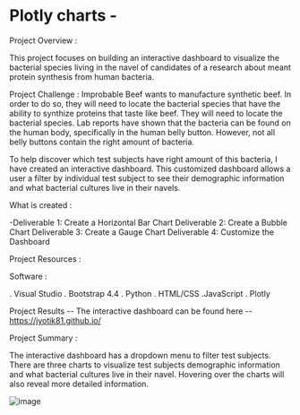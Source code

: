 # Plotly charts - 

Project Overview :

This project focuses on building an interactive dashboard to visualize the bacterial species living in the navel of candidates of a research about meant protein synthesis from human bacteria. 

Project Challenge : Improbable Beef wants to manufacture synthetic beef. In order to do so, they will need to locate the bacterial species that have the ability to synthize proteins that taste like beef. They will need to locate the bacterial species. 
Lab reports have shown that the bacteria can be found on the human body, specifically in the human belly button. However, not all belly buttons contain the right amount of bacteria. 

To help discover which test subjects have right amount of this bacteria, I have created an interactive dashboard. This customized dashboard allows a user a filter by individual test subject to see their demographic information and what bacterial cultures live in their navels. 

What is created : 

-Deliverable 1: Create a Horizontal Bar Chart
Deliverable 2: Create a Bubble Chart
Deliverable 3: Create a Gauge Chart
Deliverable 4: Customize the Dashboard

Project Resources :

Software : 

. Visual Studio 
. Bootstrap 4.4
. Python 
. HTML/CSS
.JavaScript
. Plotly

Project Results -- The interactive dashboard can be found here -- https://jyotik81.github.io/


Project Summary :

The interactive dashboard has a dropdown menu to filter test subjects. There are three charts to visualize test subjects demographic information and what bacterial cultures live in their navel. Hovering over the charts will also reveal more detailed information. 

![image](https://user-images.githubusercontent.com/40743420/215329230-91d8d609-438c-42a8-877c-fbf44004b236.png)


